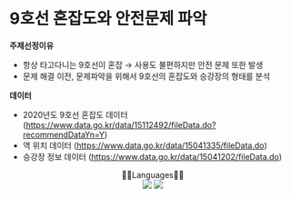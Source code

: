 # 9호선 혼잡도와 안전문제 파악

__주제선정이유__
- 항상 타고다니는 9호선이 혼잡 → 사용도 불편하지만 안전 문제 또한 발생
- 문제 해결 이전, 문제파악을 위해서 9호선의 혼잡도와 승강장의 형태를 분석

__데이터__
- 2020년도 9호선 혼잡도 데이터 (https://www.data.go.kr/data/15112492/fileData.do?recommendDataYn=Y)
- 역 위치 데이터 (https://www.data.go.kr/data/15041335/fileData.do)
- 승강장 정보 데이터 (https://www.data.go.kr/data/15041202/fileData.do)


<div align='center'>
  <div>🧑‍💻Languages🧑‍💻</div>
  <div> </div>
  <img src="https://img.shields.io/badge/Python-3776AB?style=flat&logo=Python&logoColor=white"/>
  <img src="https://img.shields.io/badge/Streamlit-FF4B4B?style=flat&logo=Streamlit&logoColor=white"/>
</div>
